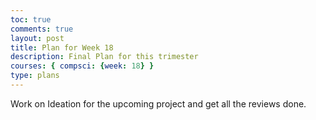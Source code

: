 ```yaml
---
toc: true
comments: true
layout: post
title: Plan for Week 18
description: Final Plan for this trimester
courses: { compsci: {week: 18} }
type: plans
---
```


<p>Work on Ideation for the upcoming project and get all the reviews done.</p>